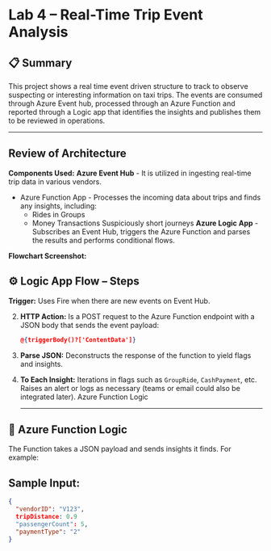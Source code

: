 # Lab 4 – Real-Time Trip Event Analysis
## 📋 Summary
This project shows a real time event driven structure to track to observe suspecting or interesting information on taxi trips. The events are consumed through Azure Event hub, processed through an Azure Function and reported through a Logic app that identifies the insights and publishes them to be reviewed in operations.

---
## Review of Architecture

**Components Used:**
**Azure Event Hub** - It is utilized in ingesting real-time trip data in various vendors.
- Azure Function App - Processes the incoming data about trips and finds any insights, including:
  - Rides in Groups
  - Money Transactions
  Suspiciously short journeys
**Azure Logic App** -Subscribes an Event Hub, triggers the Azure Function and parses the results and performs conditional flows.

**Flowchart Screenshot:**
## ⚙️ Logic App Flow – Steps
**Trigger:**
   Uses Fire when there are new events on Event Hub.

2. **HTTP Action:**
   Is a POST request to the Azure Function endpoint with a JSON body that sends the event payload:
     ```json
     @{triggerBody()?['ContentData']}
     ```

3. **Parse JSON:**
   Deconstructs the response of the function to yield flags and insights.

4. **To Each Insight:**
   Iterations in flags such as `GroupRide`, `CashPayment`, etc.
   Raises an alert or logs as necessary (teams or email could also be integrated later).
   Azure Function Logic

   ---

## 🧮 Azure Function Logic
The Function takes a JSON payload and sends insights it finds. For example:

## Sample Input:

```json
{
  "vendorID": "V123",
  tripDistance: 0.9
  "passengerCount": 5,
  "paymentType": "2"
}
